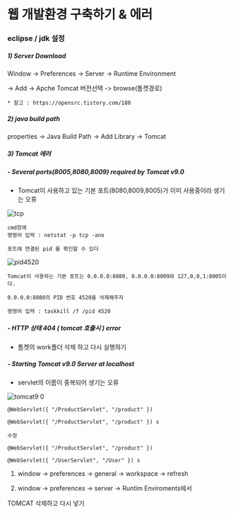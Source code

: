 # 웹 개발환경 구축하기 & 에러

### eclipse / jdk 설정



##### 1) Server Download

Window -> Preferences -> Server -> Runtime Environment

->  Add -> Apche Tomcat 버전선택 -> browse(톰캣경로)



```
* 참고 : https://opensrc.tistory.com/180
```



##### 2) java build path

properties -> Java Build Path -> Add Library -> Tomcat



##### 3) Tomcat 에러 

#####  - Several ports(8005,8080,8009) required by Tomcat v9.0

- Tomcat이 사용하고 있는 기본 포트(8080,8009,8005)가 이미 사용중이라 생기는 오류

![tcp](https://user-images.githubusercontent.com/49560745/61844314-f00c8780-aed9-11e9-9533-61ea17bef39a.png)



```
cmd창에 
명령어 입력 : netstat -p tcp -ano 

포트에 연결된 pid 를 확인할 수 있다

```

![pid4520](https://user-images.githubusercontent.com/49560745/61844301-e7b44c80-aed9-11e9-9627-e72113036ed3.png)





```
Tomcat이 사용하는 기본 포트는 0.0.0.0:8080, 0.0.0.0:8009와 127,0,0,1:8005이다.

0.0.0.0:8080의 PID 번호 4520을 삭제해주자

명령어 입력 : taskkill /f /pid 4520

```



#####  - HTTP 상태 404 ( tomcat 호출시 ) error

- 톰켓의 work폴더 삭제 하고 다시 실행하기



#####  - Starting Tomcat v9.0 Server at localhost

- servlet의 이름이 중복되어 생기는 오류

  

![tomcat9 0](https://user-images.githubusercontent.com/49560745/61844160-6a88d780-aed9-11e9-95d3-11b9e5fff094.png)



```
@WebServlet({ "/ProductServlet", "/product" }) 

@WebServlet({ "/ProductServlet", "/product" }) s

수정

@WebServlet({ "/ProductServlet", "/product" }) 

@WebServlet({ "/UserServlet", "/User" }) s

```



1) window -> preferences -> general -> workspace -> refresh

2) window -> preferences -> server -> Runtim Enviroments에서 

TOMCAT 삭제하고 다시 넣기